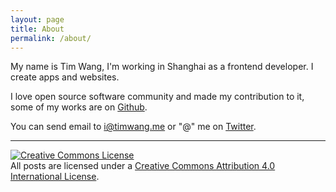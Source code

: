 ```yaml
---
layout: page
title: About
permalink: /about/
---
```


My name is Tim Wang, I'm working in Shanghai as a frontend developer. I create apps and websites.

I love open source software community and made my contribution to it, some of my works are on [Github](https://github.com/timwangdev).

You can send email to [i@timwang.me](mailto:i@timwang.me) or "@" me on [Twitter](https://twitter.com/timwangdev).

---
<a rel="license" href="http://creativecommons.org/licenses/by/4.0/">
<img alt="Creative Commons License" style="border-width:0" src="https://i.creativecommons.org/l/by/4.0/88x31.png" />
</a>
<br />All posts are licensed under a <a rel="license" href="http://creativecommons.org/licenses/by/4.0/">Creative Commons Attribution 4.0 International License</a>.